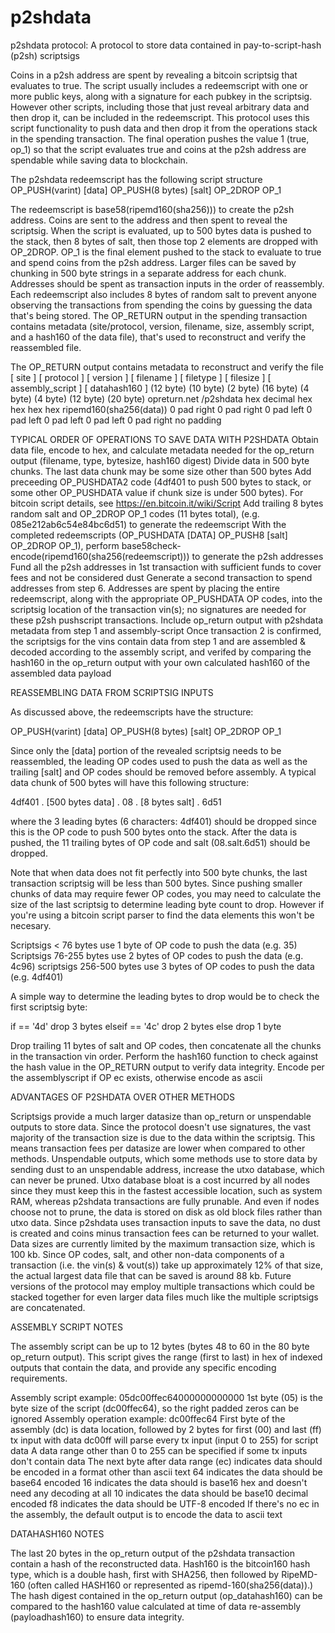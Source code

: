 # p2shdata
p2shdata protocol: A protocol to store data contained in pay-to-script-hash (p2sh) scriptsigs

Coins in a p2sh address are spent by revealing a bitcoin scriptsig that evaluates to true. The script usually includes a redeemscript with one or more public keys, along with a signature for each pubkey in the scriptsig. However other scripts, including those that just reveal arbitrary data and then drop it, can be included in the redeemscript. This protocol uses this script functionality to push data and then drop it from the operations stack in the spending transaction. The final operation pushes the value 1 (true, op_1) so that the script evaluates true and coins at the p2sh address are spendable while saving data to blockchain.
 
The p2shdata redeemscript has the following script structure	                             
OP_PUSH(varint) [data] OP_PUSH(8 bytes) [salt] OP_2DROP OP_1	
 
The redeemscript is base58(ripemd160(sha256))) to create the p2sh address. Coins are sent to the address and then spent to reveal the scriptsig. When the script is evaluated, up to 500 bytes data is pushed to the stack, then 8 bytes of salt, then those top 2 elements are dropped with OP_2DROP. OP_1 is the final element pushed to the stack to evaluate to true and spend coins from the p2sh address. Larger files can be saved by chunking in 500 byte strings in a separate address for each chunk. Addresses should be spent as transaction inputs in the order of reassembly. Each redeemscript also includes 8 bytes of random salt to prevent anyone observing the transactions from spending the coins by guessing the data that's being stored. The OP_RETURN output in the spending transaction contains metadata (site/protocol, version, filename, size, assembly script, and a hash160 of the data file), that's used to reconstruct and verify the reassembled file.

The OP_RETURN output contains metadata to reconstruct and verify the file
[ site ]	[ protocol ]	[ version ]	[ filename ]	[ filetype ]	[ filesize ]	[ assembly_script ]	[ datahash160 ]
(12 byte)	(10 byte)	(2 byte)	(16 byte)	(4 byte)	(4 byte)	(12 byte)	(20 byte)
opreturn.net	/p2shdata	hex decimal	hex	hex	hex	hex	ripemd160(sha256(data))
0 pad right	0 pad right	0 pad left	0 pad left	0 pad left	0 pad left	0 pad right	no padding


TYPICAL ORDER OF OPERATIONS TO SAVE DATA WITH P2SHDATA
Obtain data file, encode to hex, and calculate metadata needed for the op_return output (filename, type, bytesize, hash160 digest)
Divide data in 500 byte chunks. The last data chunk may be some size other than 500 bytes
Add preceeding OP_PUSHDATA2 code (4df401 to push 500 bytes to stack, or some other OP_PUSHDATA value if chunk size is under 500 bytes). For bitcoin script details, see https://en.bitcoin.it/wiki/Script
Add trailing 8 bytes random salt and OP_2DROP OP_1 codes (11 bytes total), (e.g. 085e212ab6c54e84bc6d51) to generate the redeemscript
With the completed redeemscripts (OP_PUSHDATA [DATA] OP_PUSH8 [salt] OP_2DROP OP_1), perform base58check-encode(ripemd160(sha256(redeemscript))) to generate the p2sh addresses
Fund all the p2sh addresses in 1st transaction with sufficient funds to cover fees and not be considered dust
Generate a second transaction to spend addresses from step 6. Addresses are spent by placing the entire redeemscript, along with the appropriate OP_PUSHDATA OP codes, into the scriptsig location of the transaction vin(s); no signatures are needed for these p2sh pushscript transactions. Include op_return output with p2shdata metadata from step 1 and assembly-script
Once transaction 2 is confirmed, the scriptsigs for the vins contain data from step 1 and are assembled & decoded according to the assembly script, and verifed by comparing the hash160 in the op_return output with your own calculated hash160 of the assembled data payload

REASSEMBLING DATA FROM SCRIPTSIG INPUTS

As discussed above, the redeemscripts have the structure:

OP_PUSH(varint) [data] OP_PUSH(8 bytes) [salt] OP_2DROP OP_1

Since only the [data] portion of the revealed scriptsig needs to be reassembled, the leading OP codes used to push the data as well as the trailing [salt] and OP codes should be removed before assembly. A typical data chunk of 500 bytes will have this following structure:

4df401 . [500 bytes data] . 08 . [8 bytes salt] . 6d51

where the 3 leading bytes (6 characters: 4df401) should be dropped since this is the OP code to push 500 bytes onto the stack. After the data is pushed, the 11 trailing bytes of OP code and salt (08.salt.6d51) should be dropped.

Note that when data does not fit perfectly into 500 byte chunks, the last transaction scriptsig will be less than 500 bytes. Since pushing smaller chunks of data may require fewer OP codes, you may need to calculate the size of the last scriptsig to determine leading byte count to drop. However if you're using a bitcoin script parser to find the data elements this won't be necesary.

Scriptsigs < 76 bytes use 1 byte of OP code to push the data (e.g. 35)
Scriptsigs 76-255 bytes use 2 bytes of OP codes to push the data (e.g. 4c96)
scriptsigs 256-500 bytes use 3 bytes of OP codes to push the data (e.g. 4df401)

A simple way to determine the leading bytes to drop would be to check the first scriptsig byte:

if == '4d' drop 3 bytes
elseif == '4c' drop 2 bytes
else drop 1 byte

Drop trailing 11 bytes of salt and OP codes, then concatenate all the chunks in the transaction vin order. Perform the hash160 function to check against the hash value in the OP_RETURN output to verify data integrity. Encode per the assemblyscript if OP ec exists, otherwise encode as ascii


ADVANTAGES OF P2SHDATA OVER OTHER METHODS

Scriptsigs provide a much larger datasize than op_return or unspendable outputs to store data. Since the protocol doesn't use signatures, the vast majority of the transaction size is due to the data within the scriptsig. This means transaction fees per datasize are lower when compared to other methods. Unspendable outputs, which some methods use to store data by sending dust to an unspendable address, increase the utxo database, which can never be pruned. Utxo database bloat is a cost incurred by all nodes since they must keep this in the fastest accessible location, such as system RAM, whereas p2shdata transactions are fully prunable. And even if nodes choose not to prune, the data is stored on disk as old block files rather than utxo data. Since p2shdata uses transaction inputs to save the data, no dust is created and coins minus transaction fees can be returned to your wallet. Data sizes are currently limited by the maximum transaction size, which is 100 kb. Since OP codes, salt, and other non-data components of a transaction (i.e. the vin(s) & vout(s)) take up approximately 12% of that size, the actual largest data file that can be saved is around 88 kb. Future versions of the protocol may employ multiple transactions which could be stacked together for even larger data files much like the multiple scriptsigs are concatenated.

ASSEMBLY SCRIPT NOTES

The assembly script can be up to 12 bytes (bytes 48 to 60 in the 80 byte op_return output). This script gives the range (first to last) in hex of indexed outputs that contain the data, and provide any specific encoding requirements.

Assembly script example: 05dc00ffec64000000000000
1st byte (05) is the byte size of the script (dc00ffec64), so the right padded zeros can be ignored
Assembly operation example: dc00ffec64
First byte of the assembly (dc) is data location, followed by 2 bytes for first (00) and last (ff) tx input with data
dc00ff will parse every tx input (input 0 to 255) for script data
A data range other than 0 to 255 can be specified if some tx inputs don't contain data
The next byte after data range (ec) indicates data should be encoded in a format other than ascii text
64 indicates the data should be base64 encoded
16 indicates the data should is base16 hex and doesn't need any decoding at all
10 indicates the data should be base10 decimal encoded
f8 indicates the data should be UTF-8 encoded
If there's no ec in the assembly, the default output is to encode the data to ascii text

DATAHASH160 NOTES

The last 20 bytes in the op_return output of the p2shdata transaction contain a hash of the reconstructed data. Hash160 is the bitcoin160 hash type, which is a double hash, first with SHA256, then followed by RipeMD-160 (often called HASH160 or represented as ripemd-160(sha256(data)).) The hash digest contained in the op_return output (op_datahash160) can be compared to the hash160 value calculated at time of data re-assembly (payloadhash160) to ensure data integrity.
